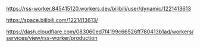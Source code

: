 https://rss-worker.845415120.workers.dev/bilibili/user/dynamic/1221413613

https://space.bilibili.com/1221413613/

https://dash.cloudflare.com/083060ed7f4199c66526ff780413b1ad/workers/services/view/rss-worker/production